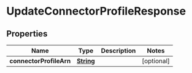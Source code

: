 

# UpdateConnectorProfileResponse


## Properties

| Name | Type | Description | Notes |
|------------ | ------------- | ------------- | -------------|
|**connectorProfileArn** | [**String**](String.md) |  |  [optional] |



